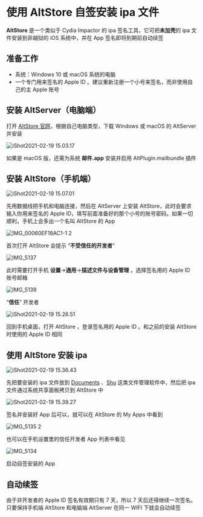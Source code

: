 # 使用 AltStore 自签安装 ipa 文件

**AltStore** 是一个类似于 Cydia Impactor 的 ipa 签名工具，它可把**未加壳**的 ipa 文件安装到非越狱的 iOS 系统中，并在 App 签名即将到期前自动续签

## 准备工作

- 系统：Windows 10 或 macOS 系统的电脑
- 一个专门用来签名的 Apple ID 。建议重新注册一个小号来签名，而非使用自己的主 Apple 账号

## 安装 AltServer（电脑端）

打开 [AltStore 官网](https://altstore.io/)，根据自己电脑类型，下载 Windows 或 macOS 的 AltServer 并安装

![iShot2021-02-19 15.03.17](https://raw.githubusercontent.com/tingv/image/MWeb/2021/02/19/20210219155211.png)

如果是 macOS 版，还需为系统 **邮件.app** 安装并启用 AltPlugin.mailbundle 插件

## 安装 AltStore（手机端）

![iShot2021-02-19 15.07.01](https://raw.githubusercontent.com/tingv/image/MWeb/2021/02/19/20210219155105.png)

先用数据线把手机和电脑连接，然后在 AltServer 上安装 AltStore，此时会要求输入你用来签名的 Apple ID，填写前面准备好的那个小号的账号密码。如果一切顺利，手机上会多出一个名叫 AltStore 的 App

![IMG_00060EF18AC1-1 2](https://raw.githubusercontent.com/tingv/image/MWeb/2021/02/19/20210219155212.jpg)

首次打开 AltStore 会提示 “**不受信任的开发者**”

![IMG_5137](https://raw.githubusercontent.com/tingv/image/MWeb/2021/02/19/20210219155106.jpg)

此时需要打开手机 **设置**->**通用**->**描述文件与设备管理** ，选择签名用的 Apple ID 账号邮箱

![IMG_5139](https://raw.githubusercontent.com/tingv/image/MWeb/2021/02/19/20210219155112.jpg)

“**信任**” 开发者

![iShot2021-02-19 15.26.51](https://raw.githubusercontent.com/tingv/image/MWeb/2021/02/19/20210219155112.png)

回到手机桌面，打开 AltStore ，登录签名用的 Apple ID 。和之前的安装 AltStore 时使用的 Apple ID 相同

## 使用 AltStore 安装 ipa

![iShot2021-02-19 15.36.43](https://raw.githubusercontent.com/tingv/image/MWeb/2021/02/19/20210219155113.png)

先把要安装的 ipa 文件放到 [Documents](https://itunes.apple.com/app/id364901807) 、[Shu](https://itunes.apple.com/app/id1282297037) 这类文件管理软件中，然后把 ipa 文件通过系统共享面板拷贝到 AltStore 中

![iShot2021-02-19 15.39.27](https://raw.githubusercontent.com/tingv/image/MWeb/2021/02/19/20210219155215.png)

签名并安装好 App 后可以，就可以在 AltStore 的 My Apps 中看到

![IMG_5135 2](https://raw.githubusercontent.com/tingv/image/MWeb/2021/02/19/20210219155059.jpg)

也可以在手机设置里的信任开发者 App 列表中看见

![IMG_5134](https://raw.githubusercontent.com/tingv/image/MWeb/2021/02/19/20210219155101.jpg)

启动自签安装的 App

## 自动续签

由于非开发者的 Apple ID 签名有效期只有 7 天，所以 7 天后还得继续一次签名。只要保持手机端 AltStore 和电脑端 AltServer 在同一 WIFI 下就会自动续签
